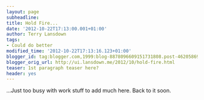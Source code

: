 ```yaml
---
layout: page
subheadline:
title: Hold Fire...
date: '2012-10-22T17:13:00.001+01:00'
author: Terry Lansdown
tags:
- Could do better
modified_time: '2012-10-22T17:13:16.123+01:00'
blogger_id: tag:blogger.com,1999:blog-8878096609151731808.post-4620586978251438415
blogger_orig_url: http://ui.lansdown.me/2012/10/hold-fire.html
teaser: 1st paragraph teaser here?
header: yes
---
```


…Just too busy with work stuff to add much here. Back to it soon.